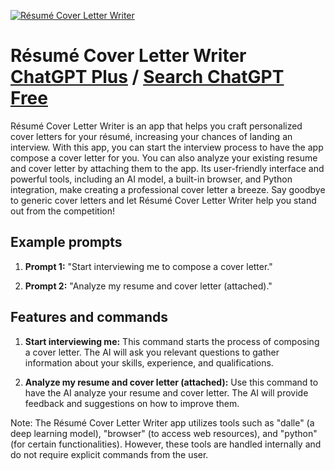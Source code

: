 
[![Résumé Cover Letter Writer](https://files.oaiusercontent.com/file-LZoncEB27xEs9Rh0B6XJnL8X?se=2123-10-16T17%3A17%3A08Z&sp=r&sv=2021-08-06&sr=b&rscc=max-age%3D31536000%2C%20immutable&rscd=attachment%3B%20filename%3Ddc678a2e-5269-4ddf-a935-f325c0fb2c76.png&sig=KwKp2FT0/bSllxc7Ws23bMPPF%2Bc5adr9eiGPkuvGMS4%3D)](https://chat.openai.com/g/g-qaQ93YH1Y-resume-cover-letter-writer)

# Résumé Cover Letter Writer [ChatGPT Plus](https://chat.openai.com/g/g-qaQ93YH1Y-resume-cover-letter-writer) / [Search ChatGPT Free](https://gptcall.net/index.html#/?search=R%C3%A9sum%C3%A9%20Cover%20Letter%20Writer)

Résumé Cover Letter Writer is an app that helps you craft personalized cover letters for your résumé, increasing your chances of landing an interview. With this app, you can start the interview process to have the app compose a cover letter for you. You can also analyze your existing resume and cover letter by attaching them to the app. Its user-friendly interface and powerful tools, including an AI model, a built-in browser, and Python integration, make creating a professional cover letter a breeze. Say goodbye to generic cover letters and let Résumé Cover Letter Writer help you stand out from the competition!

## Example prompts

1. **Prompt 1:** "Start interviewing me to compose a cover letter."

2. **Prompt 2:** "Analyze my resume and cover letter (attached)."

## Features and commands

1. **Start interviewing me:** This command starts the process of composing a cover letter. The AI will ask you relevant questions to gather information about your skills, experience, and qualifications.

2. **Analyze my resume and cover letter (attached):** Use this command to have the AI analyze your resume and cover letter. The AI will provide feedback and suggestions on how to improve them.

Note: The Résumé Cover Letter Writer app utilizes tools such as "dalle" (a deep learning model), "browser" (to access web resources), and "python" (for certain functionalities). However, these tools are handled internally and do not require explicit commands from the user.


